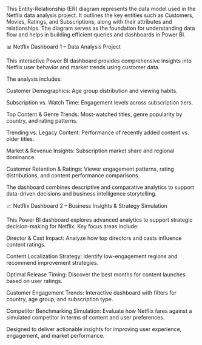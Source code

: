 This Entity-Relationship (ER) diagram represents the data model used in the Netflix data analysis project. It outlines the key entities such as Customers, Movies, Ratings, and Subscriptions, along with their attributes and relationships. The diagram serves as the foundation for understanding data flow and helps in building efficient queries and dashboards in Power BI.

📊 Netflix Dashboard 1 – Data Analysis Project

This interactive Power BI dashboard provides comprehensive insights into Netflix user behavior and market trends using customer data.

The analysis includes:

Customer Demographics: Age group distribution and viewing habits.

Subscription vs. Watch Time: Engagement levels across subscription tiers.

Top Content & Genre Trends: Most-watched titles, genre popularity by country, and rating patterns.

Trending vs. Legacy Content: Performance of recently added content vs. older titles.

Market & Revenue Insights: Subscription market share and regional dominance.

Customer Retention & Ratings: Viewer engagement patterns, rating distributions, and content performance comparisons.

The dashboard combines descriptive and comparative analytics to support data-driven decisions and business intelligence storytelling.


📈 Netflix Dashboard 2 – Business Insights & Strategy Simulation

This Power BI dashboard explores advanced analytics to support strategic decision-making for Netflix. Key focus areas include:

Director & Cast Impact: Analyze how top directors and casts influence content ratings.

Content Localization Strategy: Identify low-engagement regions and recommend improvement strategies.

Optimal Release Timing: Discover the best months for content launches based on user ratings.

Customer Engagement Trends: Interactive dashboard with filters for country, age group, and subscription type.

Competitor Benchmarking Simulation: Evaluate how Netflix fares against a simulated competitor in terms of content and user preferences.

Designed to deliver actionable insights for improving user experience, engagement, and market performance.

